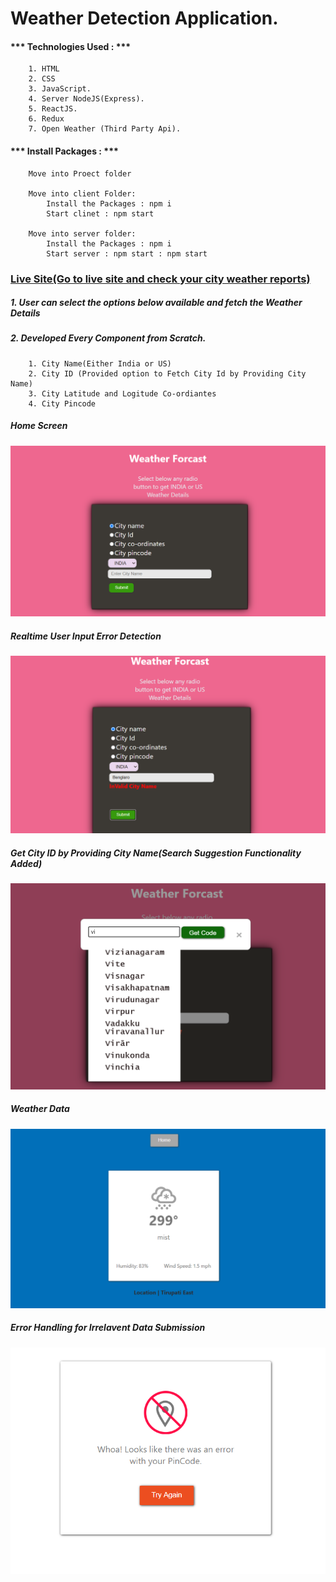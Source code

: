 # Weather Detection Application.

#### *** Technologies Used : *** 

```
    1. HTML
    2. CSS
    3. JavaScript.
    4. Server NodeJS(Express).
    5. ReactJS.
	6. Redux
	7. Open Weather (Third Party Api).
```

#### *** Install Packages : ***

``` 
    Move into Proect folder
	
	Move into client Folder:
		Install the Packages : npm i
		Start clinet : npm start
	
	Move into server folder:
		Install the Packages : npm i
		Start server : npm start : npm start

```

### [Live Site(Go to live site and check your city weather reports)](https://main.diw46smwtfc46.amplifyapp.com/)

##### 1. User can select the options below available and fetch the Weather Details
##### 2. Developed Every Component from Scratch.
```
	1. City Name(Either India or US)
	2. City ID (Provided option to Fetch City Id by Providing City Name)
	3. City Latitude and Logitude Co-ordiantes
	4. City Pincode
```

##### Home Screen
![Alt text](Documentation/home.PNG)

##### Realtime User Input Error Detection
![Alt text](Documentation/realTimeDetection.PNG)

##### Get City ID by Providing City Name(Search Suggestion Functionality Added)
![Alt text](Documentation/suggestions.png)

##### Weather Data
![Alt text](Documentation/weatherData.PNG)

##### Error Handling for Irrelavent Data Submission
![Alt text](Documentation/errorHandling.PNG)
